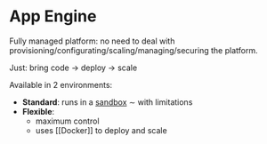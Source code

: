# App Engine

Fully managed platform: no need to deal with provisioning/configurating/scaling/managing/securing the platform.

Just: bring code -> deploy -> scale

Available in 2 environments:

- **Standard**: runs in a <u>sandbox</u> <span class="blue">∼ with limitations</span>
- **Flexible**: 
	- maximum control
	- uses [[Docker]] to deploy and scale